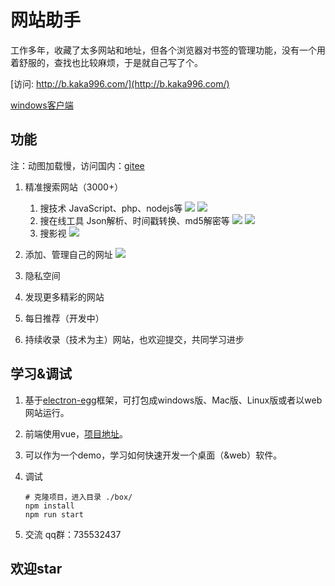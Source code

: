 # 网站助手
工作多年，收藏了太多网站和地址，但各个浏览器对书签的管理功能，没有一个用着舒服的，查找也比较麻烦，于是就自己写了个。

[访问: http://b.kaka996.com/](http://b.kaka996.com/)

[windows客户端](https://kaka996.coding.net/p/resource/d/tx-resource/git/raw/master/box_windows_1.3.3.exe)

## 功能
注：动图加载慢，访问国内：[gitee](https://gitee.com/wallace5303/website-assistant)
1. 精准搜索网站（3000+）
    1. 搜技术 JavaScript、php、nodejs等
    ![](https://kaka996.coding.net/p/resource/d/tx-resource/git/raw/master/img/box/js.gif)
    ![](https://kaka996.coding.net/p/resource/d/tx-resource/git/raw/master/img/box/php.gif)
    2. 搜在线工具 Json解析、时间戳转换、md5解密等
    ![](https://kaka996.coding.net/p/resource/d/tx-resource/git/raw/master/img/box/json.gif)
    ![](https://kaka996.coding.net/p/resource/d/tx-resource/git/raw/master/img/box/time.gif)
    3. 搜影视
    ![](https://kaka996.coding.net/p/resource/d/tx-resource/git/raw/master/img/box/video.gif)

2. 添加、管理自己的网址
    ![](https://kaka996.coding.net/p/resource/d/tx-resource/git/raw/master/img/box/add.png)

3. 隐私空间
4. 发现更多精彩的网站
5. 每日推荐（开发中）
6. 持续收录（技术为主）网站，也欢迎提交，共同学习进步

## 学习&调试
1. 基于[electron-egg](https://gitee.com/wallace5303/electron-egg)框架，可打包成windows版、Mac版、Linux版或者以web网站运行。
2. 前端使用vue，[项目地址](https://gitee.com/wallace5303/box-ant)。
3. 可以作为一个demo，学习如何快速开发一个桌面（&web）软件。
4. 调试
    ```
    # 克隆项目，进入目录 ./box/
    npm install
    npm run start
    ```    

2. 交流
    qq群：735532437

## 欢迎star




